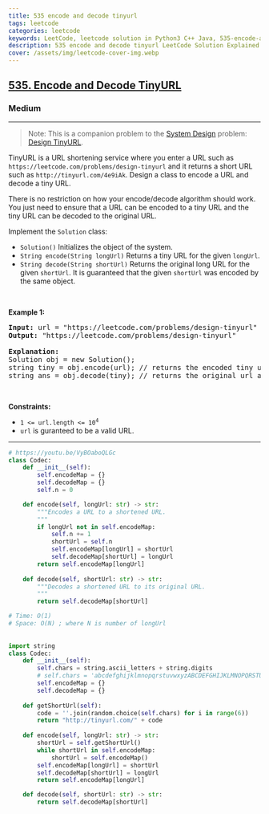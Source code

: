 ```yaml
---
title: 535 encode and decode tinyurl
tags: leetcode
categories: leetcode
keywords: LeetCode, leetcode solution in Python3 C++ Java, 535-encode-and-decode-tinyurl solution
description: 535 encode and decode tinyurl LeetCode Solution Explained
cover: /assets/img/leetcode-cover-img.webp
---
```





<h2><a href="https://leetcode.com/problems/encode-and-decode-tinyurl/">535. Encode and Decode TinyURL</a></h2><h3>Medium</h3><hr><div><blockquote>Note: This is a companion problem to the <a href="https://leetcode.com/discuss/interview-question/system-design/" target="_blank">System Design</a> problem: <a href="https://leetcode.com/discuss/interview-question/124658/Design-a-URL-Shortener-(-TinyURL-)-System/" target="_blank">Design TinyURL</a>.</blockquote>

<p>TinyURL is a URL shortening service where you enter a URL such as <code>https://leetcode.com/problems/design-tinyurl</code> and it returns a short URL such as <code>http://tinyurl.com/4e9iAk</code>. Design a class to encode a URL and decode a tiny URL.</p>

<p>There is no restriction on how your encode/decode algorithm should work. You just need to ensure that a URL can be encoded to a tiny URL and the tiny URL can be decoded to the original URL.</p>

<p>Implement the <code>Solution</code> class:</p>

<ul>
	<li><code>Solution()</code> Initializes the object of the system.</li>
	<li><code>String encode(String longUrl)</code> Returns a tiny URL for the given <code>longUrl</code>.</li>
	<li><code>String decode(String shortUrl)</code> Returns the original long URL for the given <code>shortUrl</code>. It is guaranteed that the given <code>shortUrl</code> was encoded by the same object.</li>
</ul>

<p>&nbsp;</p>
<p><strong>Example 1:</strong></p>

<pre><strong>Input:</strong> url = "https://leetcode.com/problems/design-tinyurl"
<strong>Output:</strong> "https://leetcode.com/problems/design-tinyurl"

<strong>Explanation:</strong>
Solution obj = new Solution();
string tiny = obj.encode(url); // returns the encoded tiny url.
string ans = obj.decode(tiny); // returns the original url after deconding it.
</pre>

<p>&nbsp;</p>
<p><strong>Constraints:</strong></p>

<ul>
	<li><code>1 &lt;= url.length &lt;= 10<sup>4</sup></code></li>
	<li><code>url</code> is guranteed to be a valid URL.</li>
</ul>
</div>

---




```python
# https://youtu.be/VyBOaboQLGc
class Codec:
    def __init__(self):
        self.encodeMap = {}
        self.decodeMap = {}
        self.n = 0

    def encode(self, longUrl: str) -> str:
        """Encodes a URL to a shortened URL.
        """
        if longUrl not in self.encodeMap:
            self.n += 1
            shortUrl = self.n
            self.encodeMap[longUrl] = shortUrl
            self.decodeMap[shortUrl] = longUrl
        return self.encodeMap[longUrl]
        
    def decode(self, shortUrl: str) -> str:
        """Decodes a shortened URL to its original URL.
        """
        return self.decodeMap[shortUrl]

# Time: O(1)
# Space: O(N) ; where N is number of longUrl
    
    
import string
class Codec:
    def __init__(self):
        self.chars = string.ascii_letters + string.digits
        # self.chars = 'abcdefghijklmnopqrstuvwxyzABCDEFGHIJKLMNOPQRSTUVWXYZ0123456789'
        self.encodeMap = {}
        self.decodeMap = {}
    
    def getShortUrl(self):
        code = ''.join(random.choice(self.chars) for i in range(6))
        return "http://tinyurl.com/" + code
        
    def encode(self, longUrl: str) -> str:
        shortUrl = self.getShortUrl()
        while shortUrl in self.encodeMap:
            shortUrl = self.encodeMap()
        self.encodeMap[longUrl] = shortUrl
        self.decodeMap[shortUrl] = longUrl
        return self.encodeMap[longUrl]

    def decode(self, shortUrl: str) -> str:
        return self.decodeMap[shortUrl]
    
    

    
```
